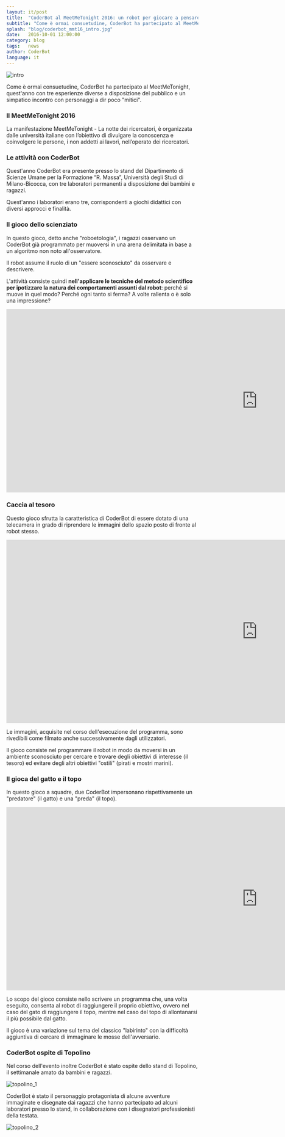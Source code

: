 ```yaml
---
layout: it/post
title:  "CoderBot al MeetMeTonight 2016: un robot per giocare a pensare"
subtitle: "Come è ormai consuetudine, CoderBot ha partecipato al MeetMeTonight, quest'anno con tre esperienze diverse a disposizione del pubblico."
splash: "blog/coderbot_mmt16_intro.jpg"
date:   2016-10-01 12:00:00
category: blog
tags:   news
author: CoderBot
language: it
---
```

![intro]({{site.baseurl}}/img/blog/coderbot_mmt16_intro.jpg)

Come è ormai consuetudine, CoderBot ha partecipato al MeetMeTonight, quest'anno con tre esperienze diverse a disposizione del pubblico e un simpatico incontro con personaggi a dir poco "mitici".

### Il MeetMeTonight 2016
La manifestazione MeetMeTonight - La notte dei ricercatori, è organizzata dalle università italiane con l’obiettivo di divulgare la conoscenza e coinvolgere le persone, i non addetti ai lavori, nell’operato dei ricercatori.

### Le attività con CoderBot
Quest'anno CoderBot era presente presso lo stand del Dipartimento di Scienze Umane per la Formazione “R. Massa”, Università degli Studi di Milano-Bicocca, con tre laboratori permanenti a disposizione dei bambini e ragazzi.

Quest'anno i laboratori erano tre, corrispondenti a giochi didattici con diversi approcci e finalità.

### Il gioco dello scienziato
In questo gioco, detto anche "roboetologia", i ragazzi osservano un CoderBot già programmato per muoversi in una arena delimitata in base a un algoritmo non noto all'osservatore.

Il robot assume il ruolo di un "essere sconosciuto" da osservare e descrivere.

L'attività consiste quindi **nell'applicare le tecniche del metodo scientifico per ipotizzare la natura dei comportamenti assunti dal robot**: perché si muove in quel modo? Perché ogni tanto si ferma? A volte rallenta o è solo una impressione?

<iframe width="1318" height="480" src="https://www.youtube.com/embed/cxE1B5NhufE" frameborder="0" allow="autoplay; encrypted-media" allowfullscreen></iframe>

### Caccia al tesoro
Questo gioco sfrutta la caratteristica di CoderBot di essere dotato di una telecamera in grado di riprendere le immagini dello spazio posto di fronte al robot stesso.

<iframe width="1318" height="480" src="https://www.youtube.com/embed/8_wnaHMUuBw" frameborder="0" allow="autoplay; encrypted-media" allowfullscreen></iframe>

Le immagini, acquisite nel corso dell'esecuzione del programma, sono rivedibili come filmato anche successivamente dagli utilizzatori.

Il gioco consiste nel programmare il robot in modo da moversi in un ambiente sconosciuto per cercare e trovare degli obiettivi di interesse (il tesoro) ed evitare degli altri obiettivi "ostili" (pirati e mostri marini).

### Il gioca del gatto e il topo

In questo gioco a squadre, due CoderBot impersonano rispettivamente un "predatore" (il gatto) e una "preda" (il topo).

<iframe width="1318" height="480" src="https://www.youtube.com/embed/AH7c45HfQQk" frameborder="0" allow="autoplay; encrypted-media" allowfullscreen></iframe>

Lo scopo del gioco consiste nello scrivere un programma che, una volta eseguito, consenta al robot di raggiungere il proprio obiettivo, ovvero nel caso del gato di raggiungere il topo, mentre nel caso del topo di allontanarsi il più possibile dal gatto.

Il gioco è una variazione sul tema del classico "labirinto" con la difficoltà aggiuntiva di cercare di immaginare le mosse dell'avversario.

### CoderBot ospite di Topolino

Nel corso dell'evento inoltre CoderBot è stato ospite dello stand di Topolino, il settimanale amato da bambini e ragazzi.

![topolino_1]({{site.baseurl}}/img/blog/coderbot_mmt16_topolino_1.jpg)

CoderBot è stato il personaggio protagonista di alcune avventure immaginate e disegnate dai ragazzi che hanno partecipato ad alcuni laboratori presso lo stand, in collaborazione con i disegnatori professionisti della testata.

![topolino_2]({{site.baseurl}}/img/blog/coderbot_mmt16_topolino_2.jpg)
